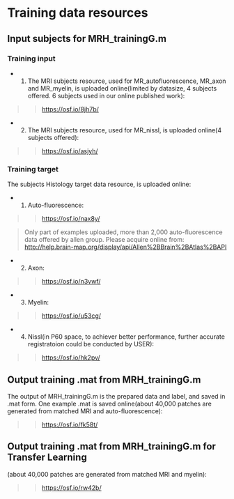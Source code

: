 # Training data resources
## Input subjects for MRH_trainingG.m
### Training input
- 1. The MRI subjects resource, used for MR_autofluorescence, MR_axon and MR_myelin, is uploaded online(limited by datasize, 4 subjects offered. 6 subjects used in our online published work):

>> https://osf.io/8jh7b/
- 2. The MRI subjects resource, used for MR_nissl, is uploaded online(4 subjects offered):

>> https://osf.io/asjyh/

### Training target
The subjects Histology target data resource, is uploaded online:
- 1. Auto-fluorescence:

>> https://osf.io/nax8y/

> Only part of examples uploaded, more than 2,000 auto-fluorescence data offered by allen group. Please acquire online from: http://help.brain-map.org/display/api/Allen%2BBrain%2BAtlas%2BAPI

- 2. Axon:

>> https://osf.io/n3vwf/


- 3. Myelin:

>> https://osf.io/u53cg/

- 4. Nissl(in P60 space, to achiever better performance, further accurate registratoion could be conducted by USER):

>> https://osf.io/hk2pv/


## Output training .mat from MRH_trainingG.m
The output of MRH_trainingG.m is the prepared data and label, and saved in .mat form. 
One example .mat is saved online(about 40,000 patches are generated from matched MRI and auto-fluorescence):

>> https://osf.io/fk58t/

## Output training .mat from MRH_trainingG.m for Transfer Learning

(about 40,000 patches are generated from matched MRI and myelin):

>> https://osf.io/rw42b/
